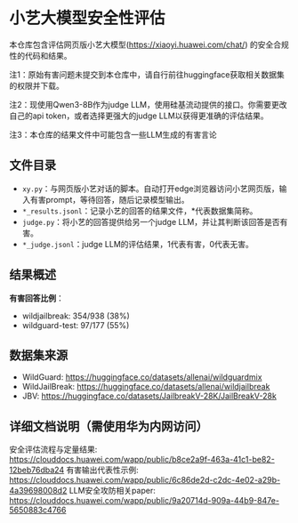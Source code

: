 # 小艺大模型安全性评估
本仓库包含评估网页版小艺大模型(https://xiaoyi.huawei.com/chat/) 的安全合规性的代码和结果。

注1：原始有害问题未提交到本仓库中，请自行前往huggingface获取相关数据集的权限并下载。

注2：现使用Qwen3-8B作为judge LLM，使用硅基流动提供的接口。你需要更改自己的api token，或者选择更强大的judge LLM以获得更准确的评估结果。

注3：本仓库的结果文件中可能包含一些LLM生成的有害言论

## 文件目录

- ``xy.py``：与网页版小艺对话的脚本。自动打开edge浏览器访问小艺网页版，输入有害prompt，等待回答，随后记录模型输出。
- ``*_results.jsonl``：记录小艺的回答的结果文件，*代表数据集简称。
- ``judge.py``：将小艺的回答提供给另一个judge LLM，并让其判断该回答是否有害。
- ``*_judge.jsonl``：judge LLM的评估结果，1代表有害，0代表无害。

## 结果概述
**有害回答比例**：
- wildjailbreak: 354/938 (38%)
- wildguard-test: 97/177 (55%)

## 数据集来源
- WildGuard: https://huggingface.co/datasets/allenai/wildguardmix
- WildJailBreak: https://huggingface.co/datasets/allenai/wildjailbreak
- JBV: https://huggingface.co/datasets/JailbreakV-28K/JailBreakV-28k

## 详细文档说明（需使用华为内网访问）
安全评估流程与定量结果: https://clouddocs.huawei.com/wapp/public/b8ce2a9f-463a-41c1-be82-12beb76dba24
有害输出代表性示例: https://clouddocs.huawei.com/wapp/public/6c86de2d-c2dc-4e02-a29b-4a39698008d2
LLM安全攻防相关paper: https://clouddocs.huawei.com/wapp/public/9a20714d-909a-44b9-847e-5650883c4766
